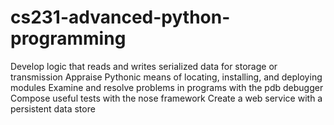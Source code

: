# cs231-advanced-python-programming
 Develop logic that reads and writes serialized data for storage or transmission Appraise Pythonic means of locating, installing, and deploying modules Examine and resolve problems in programs with the pdb debugger Compose useful tests with the nose framework Create a web service with a persistent data store
